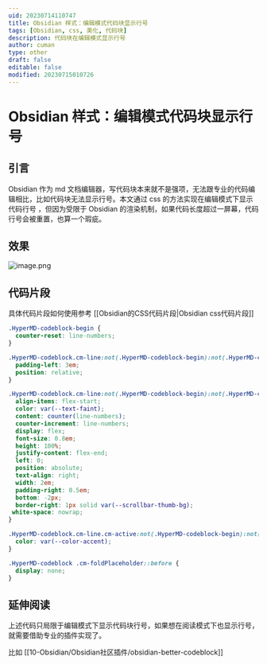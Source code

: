 ```yaml
---
uid: 20230714110747
title: Obsidian 样式：编辑模式代码块显示行号
tags: [Obsidian, css, 美化, 代码块]
description: 代码块在编辑模式显示行号
author: cuman
type: other
draft: false
editable: false
modified: 20230715010726
---
```


# Obsidian 样式：编辑模式代码块显示行号

## 引言

Obsidian 作为 md 文档编辑器，写代码块本来就不是强项，无法跟专业的代码编辑相比，比如代码块无法显示行号。本文通过 css 的方法实现在编辑模式下显示代码行号 ，但因为受限于 Obsidian 的渲染机制，如果代码长度超过一屏幕，代码行号会被重置，也算一个瑕疵。

## 效果

![image.png](https://cdn.pkmer.cn/images/202307141144679.png!pkmer)

## 代码片段

具体代码片段如何使用参考 [[Obsidian的CSS代码片段|Obsidian css代码片段]]

```css
.HyperMD-codeblock-begin {
  counter-reset: line-numbers;
}

.HyperMD-codeblock.cm-line:not(.HyperMD-codeblock-begin):not(.HyperMD-codeblock-end) {
  padding-left: 3em;
  position: relative;
}

.HyperMD-codeblock.cm-line:not(.HyperMD-codeblock-begin):not(.HyperMD-codeblock-end)::after {
  align-items: flex-start;
  color: var(--text-faint);
  content: counter(line-numbers);
  counter-increment: line-numbers;
  display: flex;
  font-size: 0.8em;
  height: 100%;
  justify-content: flex-end;
  left: 0;
  position: absolute;
  text-align: right;
  width: 2em;
  padding-right: 0.5em;
  bottom: -2px;
  border-right: 1px solid var(--scrollbar-thumb-bg);
 white-space: nowrap;
}

.HyperMD-codeblock.cm-line.cm-active:not(.HyperMD-codeblock-begin):not(.HyperMD-codeblock-end)::after {
  color: var(--color-accent);
}

.HyperMD-codeblock .cm-foldPlaceholder::before {
  display: none;
}

```

## 延伸阅读

上述代码只局限于编辑模式下显示代码块行号，如果想在阅读模式下也显示行号，就需要借助专业的插件实现了。

比如 [[10-Obsidian/Obsidian社区插件/obsidian-better-codeblock]]
